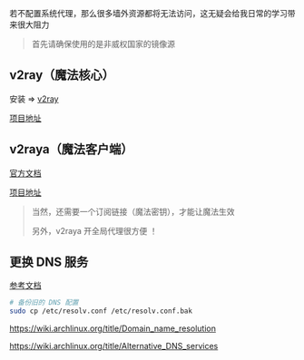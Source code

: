 若不配置系统代理，那么很多墙外资源都将无法访问，这无疑会给我日常的学习带来很大阻力

> 首先请确保使用的是非威权国家的镜像源

## v2ray（魔法核心）

安装 => [v2ray](https://archlinux.org/packages/community/x86_64/v2ray/)

[项目地址](https://github.com/v2fly/v2ray-core)

## v2raya（魔法客户端）

[官方文档](https://v2raya.org)

[项目地址](https://github.com/v2rayA/v2rayA)

> 当然，还需要一个订阅链接（魔法密钥），才能让魔法生效
>
> 另外，v2raya 开全局代理很方便 ！

## 更换 DNS 服务

[参考文档](https://developers.google.com/speed/public-dns)

```bash
# 备份旧的 DNS 配置
sudo cp /etc/resolv.conf /etc/resolv.conf.bak
```

https://wiki.archlinux.org/title/Domain_name_resolution

https://wiki.archlinux.org/title/Alternative_DNS_services

